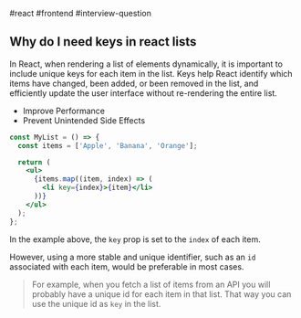 #react 
#frontend 
#interview-question

## Why do I need keys in react lists

In React, when rendering a list of elements dynamically, it is important to include unique keys for each item in the list. Keys help React identify which items have changed, been added, or been removed in the list, and efficiently update the user interface without re-rendering the entire list.

- Improve Performance
- Prevent Unintended Side Effects

```jsx
const MyList = () => {
  const items = ['Apple', 'Banana', 'Orange'];

  return (
    <ul>
      {items.map((item, index) => (
        <li key={index}>{item}</li>
      ))}
    </ul>
  );
};

```

In the example above, the `key` prop is set to the `index` of each item. 

However, using a more stable and unique identifier, such as an `id` associated with each item, would be preferable in most cases.

> For example, when you fetch a list of items from an API you will probably have a unique id for each item in that list. That way you can use the unique id as `key` in the list.
